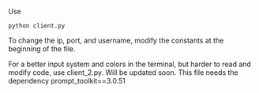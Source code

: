 Use
```
python client.py
```
To change the ip, port, and username, modify the constants at the beginning of the file.

For a better input system and colors in the terminal, but harder to read and modify code, use client_2.py. Will be updated soon. This file needs the dependency prompt_toolkit==3.0.51
